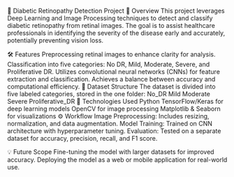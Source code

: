 🚀 Diabetic Retinopathy Detection Project
📖 Overview
This project leverages Deep Learning and Image Processing techniques to detect and classify diabetic retinopathy from retinal images. The goal is to assist healthcare professionals in identifying the severity of the disease early and accurately, potentially preventing vision loss.

🛠️ Features
Preprocessing retinal images to enhance clarity for analysis.
Classification into five categories: No DR, Mild, Moderate, Severe, and Proliferative DR.
Utilizes convolutional neural networks (CNNs) for feature extraction and classification.
Achieves a balance between accuracy and computational efficiency.
📂 Dataset Structure
The dataset is divided into five labeled categories, stored in the one folder:
No_DR
Mild
Moderate
Severe
Proliferative_DR
🧪 Technologies Used
Python
TensorFlow/Keras for deep learning models
OpenCV for image processing
Matplotlib & Seaborn for visualizations
⚙️ Workflow
Image Preprocessing: Includes resizing, normalization, and data augmentation.
Model Training: Trained on CNN architecture with hyperparameter tuning.
Evaluation: Tested on a separate dataset for accuracy, precision, recall, and F1 score.

💡 Future Scope
Fine-tuning the model with larger datasets for improved accuracy.
Deploying the model as a web or mobile application for real-world use.
